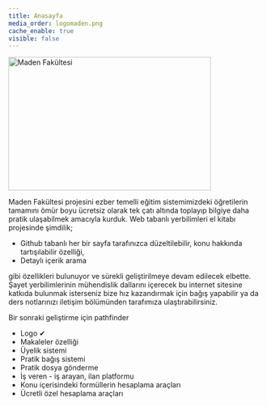 ```yaml
---
title: Anasayfa
media_order: logomaden.png
cache_enable: true
visible: false
---
```


<p><img src="home/logomaden.png" alt="Maden Fak&uuml;ltesi" width="400" height="264" /></p>
<p>Maden Fak&uuml;ltesi projesini ezber temelli eğitim sistemimizdeki &ouml;ğretilerin tamamını &ouml;m&uuml;r boyu &uuml;cretsiz olarak tek &ccedil;atı altında toplayıp bilgiye daha pratik ulaşabilmek amacıyla kurduk. Web tabanlı yerbilimleri el kitabı projesinde şimdilik;</p>
<ul>
<li>Github tabanlı her bir sayfa tarafınızca d&uuml;zeltilebilir, konu hakkında tartışılabilir &ouml;zelliği,</li>
<li>Detaylı i&ccedil;erik arama</li>
</ul>
<p>gibi &ouml;zellikleri bulunuyor ve s&uuml;rekli geliştirilmeye devam edilecek elbette. Şayet yerbilimlerinin m&uuml;hendislik dallarını i&ccedil;erecek bu internet sitesine katkıda bulunmak isterseniz bize hız kazandırmak i&ccedil;in bağış yapabilir ya da ders notlarınızı iletişim b&ouml;l&uuml;m&uuml;nden tarafımıza ulaştırabilirsiniz.</p>
<p>Bir sonraki geliştirme i&ccedil;in pathfinder</p>
<ul>
<li>Logo ✔</li>
<li>Makaleler &ouml;zelliği</li>
<li>&Uuml;yelik sistemi</li>
<li>Pratik bağış sistemi</li>
<li>Pratik dosya g&ouml;nderme</li>
<li>İş veren - iş arayan, ilan platformu</li>
<li>Konu i&ccedil;erisindeki form&uuml;llerin hesaplama ara&ccedil;ları</li>
<li>&Uuml;cretli &ouml;zel hesaplama ara&ccedil;ları</li>
</ul>
